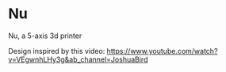 # Nu
Nu, a 5-axis 3d printer

Design inspired by this video: https://www.youtube.com/watch?v=VEgwnhLHy3g&ab_channel=JoshuaBird
